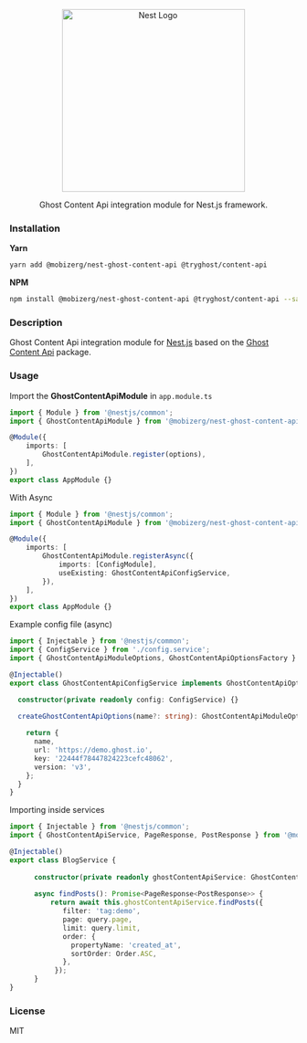 <p align="center">
  <a href="http://nestjs.com/" target="blank">
    <img src="https://nestjs.com/img/logo_text.svg" width="320" alt="Nest Logo" />
  </a>
</p>

<p align="center">
  Ghost Content Api integration module for Nest.js framework.
</p>

### Installation

**Yarn**
```bash
yarn add @mobizerg/nest-ghost-content-api @tryghost/content-api
```

**NPM**
```bash
npm install @mobizerg/nest-ghost-content-api @tryghost/content-api --save
```

### Description
Ghost Content Api integration module for [Nest.js](https://github.com/nestjs/nest) based on the [Ghost Content Api](https://github.com/TryGhost/Ghost-SDK/tree/master/packages/content-api) package.

### Usage

Import the **GhostContentApiModule** in `app.module.ts`

```typescript
import { Module } from '@nestjs/common';
import { GhostContentApiModule } from '@mobizerg/nest-ghost-content-api';

@Module({
    imports: [
        GhostContentApiModule.register(options),
    ],
})
export class AppModule {}
```
With Async
```typescript
import { Module } from '@nestjs/common';
import { GhostContentApiModule } from '@mobizerg/nest-ghost-content-api';

@Module({
    imports: [
        GhostContentApiModule.registerAsync({
            imports: [ConfigModule],
            useExisting: GhostContentApiConfigService,
        }),
    ],
})
export class AppModule {}
```

Example config file (async)
```typescript
import { Injectable } from '@nestjs/common';
import { ConfigService } from './config.service';
import { GhostContentApiModuleOptions, GhostContentApiOptionsFactory } from '@mobizerg/nest-ghost-content-api';

@Injectable()
export class GhostContentApiConfigService implements GhostContentApiOptionsFactory {

  constructor(private readonly config: ConfigService) {}

  createGhostContentApiOptions(name?: string): GhostContentApiModuleOptions {
      
    return {
      name,
      url: 'https://demo.ghost.io',
      key: '22444f78447824223cefc48062',
      version: 'v3',
    };
  }
}
```

Importing inside services
```typescript
import { Injectable } from '@nestjs/common';
import { GhostContentApiService, PageResponse, PostResponse } from '@mobizerg/nest-ghost-content-api';

@Injectable()
export class BlogService {
    
      constructor(private readonly ghostContentApiService: GhostContentApiService) {}
                  
      async findPosts(): Promise<PageResponse<PostResponse>> {
          return await this.ghostContentApiService.findPosts({
             filter: 'tag:demo',
             page: query.page, 
             limit: query.limit,
             order: {
               propertyName: 'created_at',
               sortOrder: Order.ASC,
             },
           });
      }           
}
```

### License

MIT
